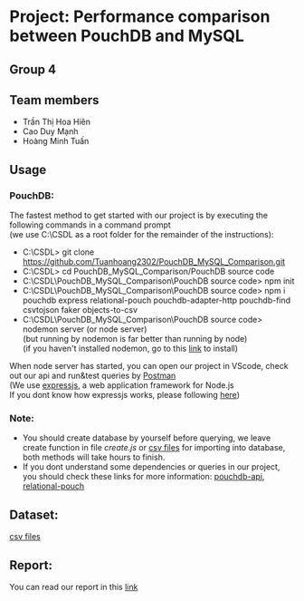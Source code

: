 # Project: Performance comparison between PouchDB and MySQL

## Group 4

## Team members ##
   * Trần Thị Hoa Hiên
   * Cao Duy Mạnh
   * Hoàng Minh Tuấn

## Usage
  ### PouchDB:
  The fastest method to get started with our project is by executing the following commands in a command prompt<br/>
  (we use C:\CSDL as a root folder for the remainder of the instructions):
  * C:\CSDL> git clone https://github.com/Tuanhoang2302/PouchDB_MySQL_Comparison.git
  * C:\CSDL> cd PouchDB_MySQL_Comparison/PouchDB source code
  * C:\CSDL\PouchDB_MySQL_Comparison\PouchDB source code> npm init
  * C:\CSDL\PouchDB_MySQL_Comparison\PouchDB source code> npm i pouchdb express relational-pouch pouchdb-adapter-http pouchdb-find csvtojson faker objects-to-csv
  * C:\CSDL\PouchDB_MySQL_Comparison\PouchDB source code> nodemon server (or node server) <br/>
  (but running by nodemon is far better than running by node) <br /> 
  (if you haven't installed nodemon, go to this [link](https://www.npmjs.com/package/nodemon) to install) <br />
  
  When node server has started, you can open our project in VScode, check out our api and run&test queries by [Postman](https://www.postman.com/) <br />
  (We use [expressjs](https://www.npmjs.com/package/express), a web application framework for Node.js <br/>
  If you dont know how expressjs works, please following [here](https://expressjs.com/))
  
  ### Note:
  * You should create database by yourself before querying, we leave create function in file *create.js* or [csv files](https://drive.google.com/file/d/1PZhsKg8iAcoWBituBLhDqq5ZpXZgAV7q/view?usp=sharing) for importing into database, both methods will take hours to finish. 
  * If you dont understand some dependencies or queries in our project, you should check these links for more information: [pouchdb-api](https://pouchdb.com/api.html), [relational-pouch](https://github.com/pouchdb-community/relational-pouch)
  
## Dataset:
  [csv files](https://drive.google.com/drive/folders/1Z_FXOoutjGskmmD35FKmuDDf339RYZLw?usp=sharing)
  
## Report: 
  You can read our report in this [link](https://drive.google.com/file/d/1jsYQ7qETqGE97f0mC_pViC2_J_PHwZj4/view)

